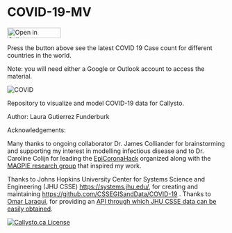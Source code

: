 # COVID-19-MV


<a href="http://tinyurl.com/y2mqyc27" target="_parent"><img src="https://raw.githubusercontent.com/callysto/curriculum-notebooks/master/open-in-callysto-button.svg?sanitize=true" width="123" height="24" alt="Open in Callysto"/></a> 

Press the button above see the latest COVID 19 Case count for different countries in the world.

Note: you will need either a Google or Outlook account to access the material. 

![COVID](COVID-19-World.gif)

Repository to visualize and model COVID-19 data for Callysto. 

Author: Laura Gutierrez Funderburk

Acknowledgements: 

Many thanks to ongoing collaborator Dr. James Colliander for brainstorming and supporting my interest in modelling infectious disease and to Dr. Caroline Colijn for leading the [EpiCoronaHack](https://github.com/EpiCoronaHack/Hackathon2020) organized along with the [MAGPIE research group](https://www.sfu.ca/magpie/home.html) that inspired my work.

Thanks to Johns Hopkins University Center for Systems Science and Engineering (JHU CSSE) https://systems.jhu.edu/, for creating and maintaining https://github.com/CSSEGISandData/COVID-19 . Thanks to [Omar Laraqui](https://github.com/Omaroid), for providing an [API through which JHU CSSE data can be easily obtained](https://github.com/Omaroid/Covid-19-API). 

[![Callysto.ca License](https://github.com/callysto/curriculum-notebooks/blob/master/callysto-notebook-banner-bottom.jpg?raw=true)](https://github.com/callysto/curriculum-notebooks/blob/master/LICENSE.md)
